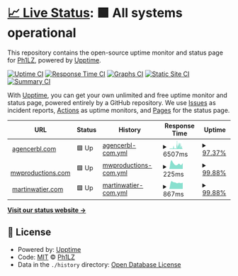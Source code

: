 # [📈 Live Status](https://Ph1LZ.github.io/upptime): <!--live status--> **🟩 All systems operational**

This repository contains the open-source uptime monitor and status page for [Ph1LZ](https://Ph1LZ.github.io/upptime), powered by [Upptime](https://github.com/upptime/upptime).

[![Uptime CI](https://github.com/Ph1LZ/upptime/workflows/Uptime%20CI/badge.svg)](https://github.com/Ph1LZ/upptime/actions?query=workflow%3A%22Uptime+CI%22)
[![Response Time CI](https://github.com/Ph1LZ/upptime/workflows/Response%20Time%20CI/badge.svg)](https://github.com/Ph1LZ/upptime/actions?query=workflow%3A%22Response+Time+CI%22)
[![Graphs CI](https://github.com/Ph1LZ/upptime/workflows/Graphs%20CI/badge.svg)](https://github.com/Ph1LZ/upptime/actions?query=workflow%3A%22Graphs+CI%22)
[![Static Site CI](https://github.com/Ph1LZ/upptime/workflows/Static%20Site%20CI/badge.svg)](https://github.com/Ph1LZ/upptime/actions?query=workflow%3A%22Static+Site+CI%22)
[![Summary CI](https://github.com/Ph1LZ/upptime/workflows/Summary%20CI/badge.svg)](https://github.com/Ph1LZ/upptime/actions?query=workflow%3A%22Summary+CI%22)

With [Upptime](https://upptime.js.org), you can get your own unlimited and free uptime monitor and status page, powered entirely by a GitHub repository. We use [Issues](https://github.com/Ph1LZ/upptime/issues) as incident reports, [Actions](https://github.com/Ph1LZ/upptime/actions) as uptime monitors, and [Pages](https://Ph1LZ.github.io/upptime) for the status page.

<!--start: status pages-->
<!-- This summary is generated by Upptime (https://github.com/upptime/upptime) -->
<!-- Do not edit this manually, your changes will be overwritten -->
<!-- prettier-ignore -->
| URL | Status | History | Response Time | Uptime |
| --- | ------ | ------- | ------------- | ------ |
| <img alt="" src="https://icons.duckduckgo.com/ip3/www.agencerbl.com.ico" height="13"> [agencerbl.com](https://www.agencerbl.com) | 🟩 Up | [agencerbl-com.yml](https://github.com/Ph1LZ/upptime/commits/HEAD/history/agencerbl-com.yml) | <details><summary><img alt="Response time graph" src="./graphs/agencerbl-com/response-time-week.png" height="20"> 6507ms</summary><br><a href="https://Ph1LZ.github.io/upptime/history/agencerbl-com"><img alt="Response time 1842" src="https://img.shields.io/endpoint?url=https%3A%2F%2Fraw.githubusercontent.com%2FPh1LZ%2Fupptime%2FHEAD%2Fapi%2Fagencerbl-com%2Fresponse-time.json"></a><br><a href="https://Ph1LZ.github.io/upptime/history/agencerbl-com"><img alt="24-hour response time 11748" src="https://img.shields.io/endpoint?url=https%3A%2F%2Fraw.githubusercontent.com%2FPh1LZ%2Fupptime%2FHEAD%2Fapi%2Fagencerbl-com%2Fresponse-time-day.json"></a><br><a href="https://Ph1LZ.github.io/upptime/history/agencerbl-com"><img alt="7-day response time 6507" src="https://img.shields.io/endpoint?url=https%3A%2F%2Fraw.githubusercontent.com%2FPh1LZ%2Fupptime%2FHEAD%2Fapi%2Fagencerbl-com%2Fresponse-time-week.json"></a><br><a href="https://Ph1LZ.github.io/upptime/history/agencerbl-com"><img alt="30-day response time 3784" src="https://img.shields.io/endpoint?url=https%3A%2F%2Fraw.githubusercontent.com%2FPh1LZ%2Fupptime%2FHEAD%2Fapi%2Fagencerbl-com%2Fresponse-time-month.json"></a><br><a href="https://Ph1LZ.github.io/upptime/history/agencerbl-com"><img alt="1-year response time 1882" src="https://img.shields.io/endpoint?url=https%3A%2F%2Fraw.githubusercontent.com%2FPh1LZ%2Fupptime%2FHEAD%2Fapi%2Fagencerbl-com%2Fresponse-time-year.json"></a></details> | <details><summary><a href="https://Ph1LZ.github.io/upptime/history/agencerbl-com">97.37%</a></summary><a href="https://Ph1LZ.github.io/upptime/history/agencerbl-com"><img alt="All-time uptime 99.85%" src="https://img.shields.io/endpoint?url=https%3A%2F%2Fraw.githubusercontent.com%2FPh1LZ%2Fupptime%2FHEAD%2Fapi%2Fagencerbl-com%2Fuptime.json"></a><br><a href="https://Ph1LZ.github.io/upptime/history/agencerbl-com"><img alt="24-hour uptime 100.00%" src="https://img.shields.io/endpoint?url=https%3A%2F%2Fraw.githubusercontent.com%2FPh1LZ%2Fupptime%2FHEAD%2Fapi%2Fagencerbl-com%2Fuptime-day.json"></a><br><a href="https://Ph1LZ.github.io/upptime/history/agencerbl-com"><img alt="7-day uptime 97.37%" src="https://img.shields.io/endpoint?url=https%3A%2F%2Fraw.githubusercontent.com%2FPh1LZ%2Fupptime%2FHEAD%2Fapi%2Fagencerbl-com%2Fuptime-week.json"></a><br><a href="https://Ph1LZ.github.io/upptime/history/agencerbl-com"><img alt="30-day uptime 99.21%" src="https://img.shields.io/endpoint?url=https%3A%2F%2Fraw.githubusercontent.com%2FPh1LZ%2Fupptime%2FHEAD%2Fapi%2Fagencerbl-com%2Fuptime-month.json"></a><br><a href="https://Ph1LZ.github.io/upptime/history/agencerbl-com"><img alt="1-year uptime 99.76%" src="https://img.shields.io/endpoint?url=https%3A%2F%2Fraw.githubusercontent.com%2FPh1LZ%2Fupptime%2FHEAD%2Fapi%2Fagencerbl-com%2Fuptime-year.json"></a></details>
| <img alt="" src="https://icons.duckduckgo.com/ip3/mwproductions.com.ico" height="13"> [mwproductions.com](https://mwproductions.com) | 🟩 Up | [mwproductions-com.yml](https://github.com/Ph1LZ/upptime/commits/HEAD/history/mwproductions-com.yml) | <details><summary><img alt="Response time graph" src="./graphs/mwproductions-com/response-time-week.png" height="20"> 225ms</summary><br><a href="https://Ph1LZ.github.io/upptime/history/mwproductions-com"><img alt="Response time 325" src="https://img.shields.io/endpoint?url=https%3A%2F%2Fraw.githubusercontent.com%2FPh1LZ%2Fupptime%2FHEAD%2Fapi%2Fmwproductions-com%2Fresponse-time.json"></a><br><a href="https://Ph1LZ.github.io/upptime/history/mwproductions-com"><img alt="24-hour response time 294" src="https://img.shields.io/endpoint?url=https%3A%2F%2Fraw.githubusercontent.com%2FPh1LZ%2Fupptime%2FHEAD%2Fapi%2Fmwproductions-com%2Fresponse-time-day.json"></a><br><a href="https://Ph1LZ.github.io/upptime/history/mwproductions-com"><img alt="7-day response time 225" src="https://img.shields.io/endpoint?url=https%3A%2F%2Fraw.githubusercontent.com%2FPh1LZ%2Fupptime%2FHEAD%2Fapi%2Fmwproductions-com%2Fresponse-time-week.json"></a><br><a href="https://Ph1LZ.github.io/upptime/history/mwproductions-com"><img alt="30-day response time 214" src="https://img.shields.io/endpoint?url=https%3A%2F%2Fraw.githubusercontent.com%2FPh1LZ%2Fupptime%2FHEAD%2Fapi%2Fmwproductions-com%2Fresponse-time-month.json"></a><br><a href="https://Ph1LZ.github.io/upptime/history/mwproductions-com"><img alt="1-year response time 329" src="https://img.shields.io/endpoint?url=https%3A%2F%2Fraw.githubusercontent.com%2FPh1LZ%2Fupptime%2FHEAD%2Fapi%2Fmwproductions-com%2Fresponse-time-year.json"></a></details> | <details><summary><a href="https://Ph1LZ.github.io/upptime/history/mwproductions-com">99.88%</a></summary><a href="https://Ph1LZ.github.io/upptime/history/mwproductions-com"><img alt="All-time uptime 99.97%" src="https://img.shields.io/endpoint?url=https%3A%2F%2Fraw.githubusercontent.com%2FPh1LZ%2Fupptime%2FHEAD%2Fapi%2Fmwproductions-com%2Fuptime.json"></a><br><a href="https://Ph1LZ.github.io/upptime/history/mwproductions-com"><img alt="24-hour uptime 99.15%" src="https://img.shields.io/endpoint?url=https%3A%2F%2Fraw.githubusercontent.com%2FPh1LZ%2Fupptime%2FHEAD%2Fapi%2Fmwproductions-com%2Fuptime-day.json"></a><br><a href="https://Ph1LZ.github.io/upptime/history/mwproductions-com"><img alt="7-day uptime 99.88%" src="https://img.shields.io/endpoint?url=https%3A%2F%2Fraw.githubusercontent.com%2FPh1LZ%2Fupptime%2FHEAD%2Fapi%2Fmwproductions-com%2Fuptime-week.json"></a><br><a href="https://Ph1LZ.github.io/upptime/history/mwproductions-com"><img alt="30-day uptime 99.97%" src="https://img.shields.io/endpoint?url=https%3A%2F%2Fraw.githubusercontent.com%2FPh1LZ%2Fupptime%2FHEAD%2Fapi%2Fmwproductions-com%2Fuptime-month.json"></a><br><a href="https://Ph1LZ.github.io/upptime/history/mwproductions-com"><img alt="1-year uptime 99.95%" src="https://img.shields.io/endpoint?url=https%3A%2F%2Fraw.githubusercontent.com%2FPh1LZ%2Fupptime%2FHEAD%2Fapi%2Fmwproductions-com%2Fuptime-year.json"></a></details>
| <img alt="" src="https://icons.duckduckgo.com/ip3/www.martinwatier.com.ico" height="13"> [martinwatier.com](https://www.martinwatier.com) | 🟩 Up | [martinwatier-com.yml](https://github.com/Ph1LZ/upptime/commits/HEAD/history/martinwatier-com.yml) | <details><summary><img alt="Response time graph" src="./graphs/martinwatier-com/response-time-week.png" height="20"> 867ms</summary><br><a href="https://Ph1LZ.github.io/upptime/history/martinwatier-com"><img alt="Response time 1025" src="https://img.shields.io/endpoint?url=https%3A%2F%2Fraw.githubusercontent.com%2FPh1LZ%2Fupptime%2FHEAD%2Fapi%2Fmartinwatier-com%2Fresponse-time.json"></a><br><a href="https://Ph1LZ.github.io/upptime/history/martinwatier-com"><img alt="24-hour response time 916" src="https://img.shields.io/endpoint?url=https%3A%2F%2Fraw.githubusercontent.com%2FPh1LZ%2Fupptime%2FHEAD%2Fapi%2Fmartinwatier-com%2Fresponse-time-day.json"></a><br><a href="https://Ph1LZ.github.io/upptime/history/martinwatier-com"><img alt="7-day response time 867" src="https://img.shields.io/endpoint?url=https%3A%2F%2Fraw.githubusercontent.com%2FPh1LZ%2Fupptime%2FHEAD%2Fapi%2Fmartinwatier-com%2Fresponse-time-week.json"></a><br><a href="https://Ph1LZ.github.io/upptime/history/martinwatier-com"><img alt="30-day response time 884" src="https://img.shields.io/endpoint?url=https%3A%2F%2Fraw.githubusercontent.com%2FPh1LZ%2Fupptime%2FHEAD%2Fapi%2Fmartinwatier-com%2Fresponse-time-month.json"></a><br><a href="https://Ph1LZ.github.io/upptime/history/martinwatier-com"><img alt="1-year response time 1081" src="https://img.shields.io/endpoint?url=https%3A%2F%2Fraw.githubusercontent.com%2FPh1LZ%2Fupptime%2FHEAD%2Fapi%2Fmartinwatier-com%2Fresponse-time-year.json"></a></details> | <details><summary><a href="https://Ph1LZ.github.io/upptime/history/martinwatier-com">99.88%</a></summary><a href="https://Ph1LZ.github.io/upptime/history/martinwatier-com"><img alt="All-time uptime 99.93%" src="https://img.shields.io/endpoint?url=https%3A%2F%2Fraw.githubusercontent.com%2FPh1LZ%2Fupptime%2FHEAD%2Fapi%2Fmartinwatier-com%2Fuptime.json"></a><br><a href="https://Ph1LZ.github.io/upptime/history/martinwatier-com"><img alt="24-hour uptime 99.19%" src="https://img.shields.io/endpoint?url=https%3A%2F%2Fraw.githubusercontent.com%2FPh1LZ%2Fupptime%2FHEAD%2Fapi%2Fmartinwatier-com%2Fuptime-day.json"></a><br><a href="https://Ph1LZ.github.io/upptime/history/martinwatier-com"><img alt="7-day uptime 99.88%" src="https://img.shields.io/endpoint?url=https%3A%2F%2Fraw.githubusercontent.com%2FPh1LZ%2Fupptime%2FHEAD%2Fapi%2Fmartinwatier-com%2Fuptime-week.json"></a><br><a href="https://Ph1LZ.github.io/upptime/history/martinwatier-com"><img alt="30-day uptime 99.97%" src="https://img.shields.io/endpoint?url=https%3A%2F%2Fraw.githubusercontent.com%2FPh1LZ%2Fupptime%2FHEAD%2Fapi%2Fmartinwatier-com%2Fuptime-month.json"></a><br><a href="https://Ph1LZ.github.io/upptime/history/martinwatier-com"><img alt="1-year uptime 99.88%" src="https://img.shields.io/endpoint?url=https%3A%2F%2Fraw.githubusercontent.com%2FPh1LZ%2Fupptime%2FHEAD%2Fapi%2Fmartinwatier-com%2Fuptime-year.json"></a></details>

<!--end: status pages-->

[**Visit our status website →**](https://Ph1LZ.github.io/upptime)

## 📄 License

- Powered by: [Upptime](https://github.com/upptime/upptime)
- Code: [MIT](./LICENSE) © [Ph1LZ](https://Ph1LZ.github.io/upptime)
- Data in the `./history` directory: [Open Database License](https://opendatacommons.org/licenses/odbl/1-0/)
